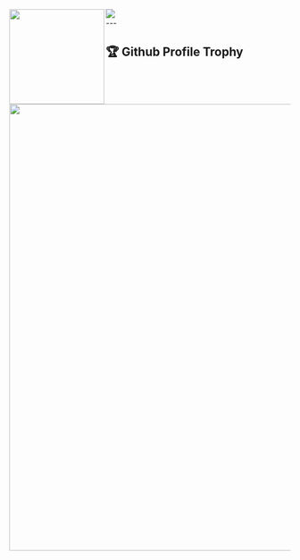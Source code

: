 <div>
  <img height="170" align="left" src="https://github-readme-stats.vercel.app/api?username=Y0un3ss3&count_private=true&include_all_commits=true" />
  <img src="https://github-readme-stats.vercel.app/api/top-langs/?username=Y0un3ss3&layout=compact" />
</div>
---
<div>
<h2>🏆 Github Profile Trophy</h2>
<img width=800 src="https://github-profile-trophy.vercel.app/?username=Y0un3ss3&column=8&theme=gruvbox&no-frame=true"/>
</div>
